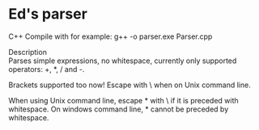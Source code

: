 # Ed's parser

C++ Compile with for example: g++ -o parser.exe Parser.cpp

Description  
Parses simple expressions, no whitespace, currently only supported operators: +, *, / and -.

Brackets supported too now! Escape with \ when on Unix command line.

When using Unix command line, escape * with \ if it is preceded with whitespace.
On windows command line, * cannot be preceded by whitespace.
